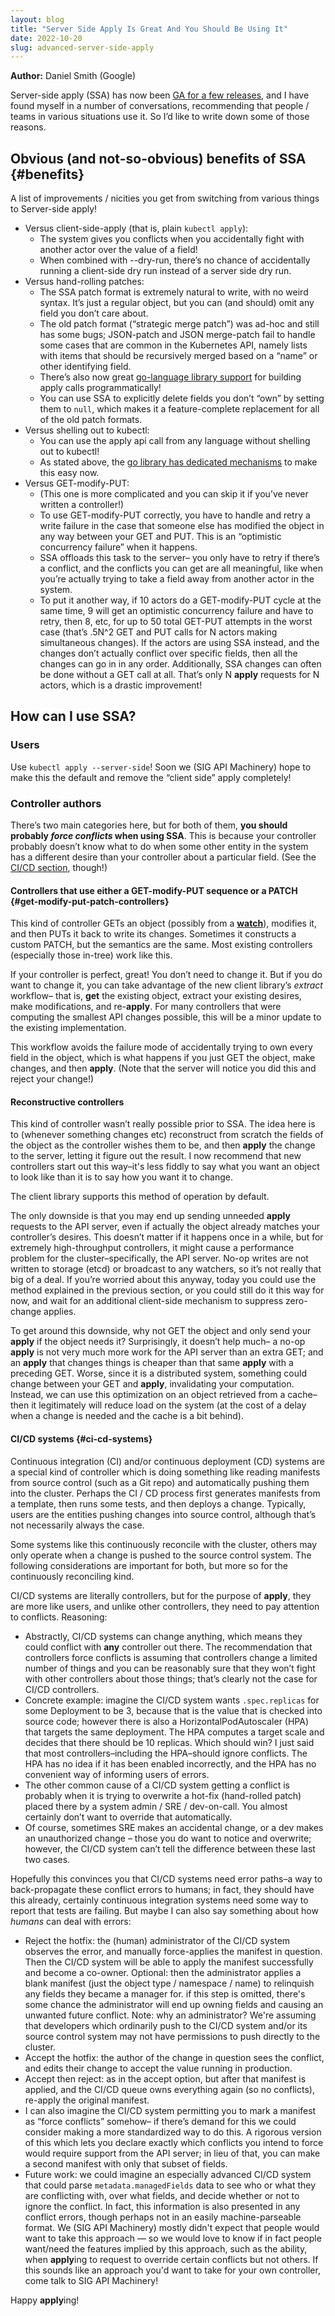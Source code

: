 ```yaml
---
layout: blog
title: "Server Side Apply Is Great And You Should Be Using It"
date: 2022-10-20
slug: advanced-server-side-apply
---
```


**Author:** Daniel Smith (Google)

Server-side apply (SSA) has now been [GA for a few
releases](https://kubernetes.io/blog/2021/08/06/server-side-apply-ga/), and I
have found myself in a number of conversations, recommending that people / teams
in various situations use it.  So I’d like to write down some of those reasons.

## Obvious (and not-so-obvious) benefits of SSA {#benefits}

A list of improvements / nicities you get from switching from various things to
Server-side apply!

* Versus client-side-apply (that is, plain `kubectl apply`):
  * The system gives you conflicts when you accidentally fight with another
    actor over the value of a field!
  * When combined with --dry-run, there’s no chance of accidentally running a
    client-side dry run instead of a server side dry run.
* Versus hand-rolling patches:
  * The SSA patch format is extremely natural to write, with no weird syntax.
    It’s just a regular object, but you can (and should) omit any field you
    don’t care about.
  * The old patch format (“strategic merge patch”) was ad-hoc and still has some
    bugs; JSON-patch and JSON merge-patch fail to handle some cases that are
    common in the Kubernetes API, namely lists with items that should be
    recursively merged based on a “name” or other identifying field.
  * There’s also now great [go-language library support](https://kubernetes.io/blog/2021/08/06/server-side-apply-ga/#using-server-side-apply-in-a-controller)
    for building apply calls programmatically!
  * You can use SSA to explicitly delete fields you don’t “own” by setting them
    to `null`, which makes it a feature-complete replacement for all of the old
    patch formats. 
* Versus shelling out to kubectl:
  * You can use the apply api call from any language without shelling out to
    kubectl!
  * As stated above, the [go library has dedicated mechanisms](https://kubernetes.io/blog/2021/08/06/server-side-apply-ga/#server-side-apply-support-in-client-go)
    to make this easy now.
* Versus GET-modify-PUT:
  * (This one is more complicated and you can skip it if you’ve never written a
    controller!)
  * To use GET-modify-PUT correctly, you have to handle and retry a write
    failure in the case that someone else has modified the object in any way
    between your GET and PUT. This is an “optimistic concurrency failure” when
    it happens.
  * SSA offloads this task to the server– you only have to retry if there’s a
    conflict, and the conflicts you can get are all meaningful, like when you’re
    actually trying to take a field away from another actor in the system.
  * To put it another way, if 10 actors do a GET-modify-PUT cycle at the same
    time, 9 will get an optimistic concurrency failure and have to retry, then
    8, etc, for up to 50 total GET-PUT attempts in the worst case (that’s .5N^2
    GET and PUT calls for N actors making simultaneous changes). If the actors
    are using SSA instead, and the changes don’t actually conflict over specific
    fields, then all the changes can go in in any order. Additionally, SSA
    changes can often be done without a GET call at all. That’s only N **apply**
    requests for N actors, which is a drastic improvement!

## How can I use SSA?

### Users

Use `kubectl apply --server-side`! Soon we (SIG API Machinery) hope to make this
the default and remove the “client side” apply completely!

### Controller authors

There’s two main categories here, but for both of them, **you should probably
_force conflicts_ when using SSA**. This is because your controller probably
doesn’t know what to do when some other entity in the system has a different
desire than your controller about a particular field. (See the [CI/CD
section](#ci-cd-systems), though!)

#### Controllers that use either a GET-modify-PUT sequence or a PATCH {#get-modify-put-patch-controllers}

This kind of controller GETs an object (possibly from a
[**watch**](https://kubernetes.io/docs/reference/using-api/api-concepts/#efficient-detection-of-changes)),
modifies it, and then PUTs it back to write its changes. Sometimes it constructs
a custom PATCH, but the semantics are the same. Most existing controllers
(especially those in-tree) work like this.

If your controller is perfect, great! You don’t need to change it. But if you do
want to change it, you can take advantage of the new client library’s _extract_
workflow– that is, **get** the existing object, extract your existing desires,
make modifications, and re-**apply**. For many controllers that were computing
the smallest API changes possible, this will be a minor update to the existing
implementation.

This workflow avoids the failure mode of accidentally trying to own every field
in the object, which is what happens if you just GET the object, make changes,
and then **apply**. (Note that the server will notice you did this and reject
your change!)

#### Reconstructive controllers

This kind of controller wasn’t really possible prior to SSA. The idea here is to
(whenever something changes etc) reconstruct from scratch the fields of the
object as the controller wishes them to be, and then **apply** the change to the
server, letting it figure out the result. I now recommend that new controllers
start out this way–it's less fiddly to say what you want an object to look like
than it is to say how you want it to change.

The client library supports this method of operation by default.

The only downside is that you may end up sending unneeded **apply** requests to
the API server, even if actually the object already matches your controller’s
desires. This doesn’t matter if it happens once in a while, but for extremely
high-throughput controllers, it might cause a performance problem for the
cluster–specifically, the API server. No-op writes are not written to storage
(etcd) or broadcast to any watchers, so it’s not really that big of a deal. If
you’re worried about this anyway, today you could use the method explained in
the previous section, or you could still do it this way for now, and wait for an
additional client-side mechanism to suppress zero-change applies.

To get around this downside, why not GET the object and only send your **apply**
if the object needs it? Surprisingly, it doesn’t help much– a no-op **apply** is
not very much more work for the API server than an extra GET; and an **apply**
that changes things is cheaper than that same **apply** with a preceding GET.
Worse, since it is a distributed system, something could change between your GET
and **apply**, invalidating your computation. Instead, we can use this
optimization on an object retrieved from a cache–then it legitimately will
reduce load on the system (at the cost of a delay when a change is needed and
the cache is a bit behind).

#### CI/CD systems {#ci-cd-systems}

Continuous integration (CI) and/or continuous deployment (CD) systems are a
special kind of controller which is doing something like reading manifests from
source control (such as a Git repo) and automatically pushing them into the
cluster. Perhaps the CI / CD process first generates manifests from a template,
then runs some tests, and then deploys a change. Typically, users are the
entities pushing changes into source control, although that’s not necessarily
always the case.

Some systems like this continuously reconcile with the cluster, others may only
operate when a change is pushed to the source control system. The following
considerations are important for both, but more so for the continuously
reconciling kind.

CI/CD systems are literally controllers, but for the purpose of **apply**, they
are more like users, and unlike other controllers, they need to pay attention to
conflicts. Reasoning:
* Abstractly, CI/CD systems can change anything, which means they could conflict
  with **any** controller out there. The recommendation that controllers force
  conflicts is assuming that controllers change a limited number of things and
  you can be reasonably sure that they won’t fight with other controllers about
  those things; that’s clearly not the case for CI/CD controllers.
* Concrete example: imagine the CI/CD system wants `.spec.replicas` for some
  Deployment to be 3, because that is the value that is checked into source
  code; however there is also a HorizontalPodAutoscaler (HPA) that targets the
  same deployment. The HPA computes a target scale and decides that there should
  be 10 replicas. Which should win? I just said that most controllers–including
  the HPA–should ignore conflicts. The HPA has no idea if it has been enabled
  incorrectly, and the HPA has no convenient way of informing users of errors.
* The other common cause of a CI/CD system getting a conflict is probably when
  it is trying to overwrite a hot-fix (hand-rolled patch) placed there by a
  system admin / SRE / dev-on-call. You almost certainly don’t want to override
  that automatically.
* Of course, sometimes SRE makes an accidental change, or a dev makes an
  unauthorized change – those you do want to notice and overwrite; however, the
  CI/CD system can’t tell the difference between these last two cases.

Hopefully this convinces you that CI/CD systems need error paths–a way to
back-propagate these conflict errors to humans; in fact, they should have this
already, certainly continuous integration systems need some way to report that
tests are failing. But maybe I can also say something about how _humans_ can
deal with errors:
* Reject the hotfix: the (human) administrator of the CI/CD system observes the
  error, and manually force-applies the manifest in question. Then the CI/CD
  system will be able to apply the manifest successfully and become a co-owner.
    Optional: then the administrator applies a blank manifest (just the object
  type / namespace / name) to relinquish any fields they became a manager for.
  if this step is omitted, there's some chance the administrator will end up
  owning fields and causing an unwanted future conflict.
    Note: why an administrator? We're assuming that developers which ordinarily
  push to the CI/CD system and/or its source control system may not have
  permissions to push directly to the cluster.
* Accept the hotfix: the author of the change in question sees the conflict, and
  edits their change to accept the value running in production.
* Accept then reject: as in the accept option, but after that manifest is
  applied, and the CI/CD queue owns everything again (so no conflicts), re-apply
  the original manifest.
* I can also imagine the CI/CD system permitting you to mark a manifest as
  “force conflicts” somehow– if there’s demand for this we could consider making
  a more standardized way to do this. A rigorous version of this which lets you
  declare exactly which conflicts you intend to force would require support from
  the API server; in lieu of that, you can make a second manifest with only that
  subset of fields.
* Future work: we could imagine an especially advanced CI/CD system that could
  parse `metadata.managedFields` data to see who or what they are conflicting
  with, over what fields, and decide whether or not to ignore the conflict. In
  fact, this information is also presented in any conflict errors, though
  perhaps not in an easily machine-parseable format. We (SIG API Machinery)
  mostly didn't expect that people would want to take this approach — so we
  would love to know if in fact people want/need the features implied by this
  approach, such as the ability, when **apply**ing to request to override
  certain conflicts but not others.
    If this sounds like an approach you'd want to take for your own controller,
  come talk to SIG API Machinery!

Happy **apply**ing!

